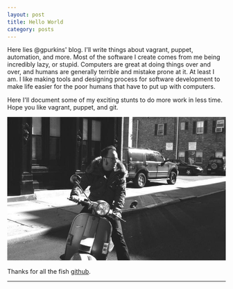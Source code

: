 ```yaml
---
layout: post
title: Hello World
category: posts
---
```


Here lies @gpurkins' blog. I'll write things about vagrant, puppet, automation, and more. Most of the software I create comes from me being incredibly lazy, or stupid. Computers are great at doing things over and over, and humans are generally terrible and mistake prone at it. At least I am. I like making tools and designing process for software development to make life easier for the poor humans that have to put up with computers.

Here I'll document some of my exciting stunts to do more work in less time. Hope you like vagrant, puppet, and git. 

![Action shot!](/assets/scoot.jpg)

Thanks for all the fish [github][jekyll].

---

[jekyll]: https://github.com/mojombo/jekyll
[twitter]: https://twitter.com/gpurkins
